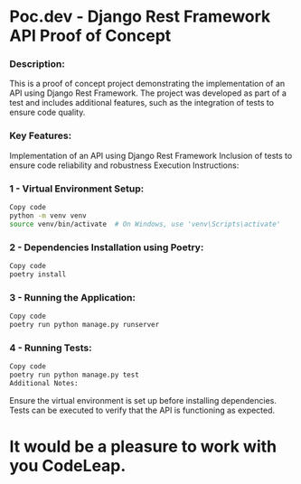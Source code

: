# Poc.dev - Django Rest Framework API Proof of Concept
### Description:

This is a proof of concept project demonstrating the implementation of an API using Django Rest Framework. The project was developed as part of a test and includes additional features, such as the integration of tests to ensure code quality.

### Key Features:

Implementation of an API using Django Rest Framework
Inclusion of tests to ensure code reliability and robustness
Execution Instructions:

### 1 - Virtual Environment Setup:

```bash
Copy code
python -m venv venv
source venv/bin/activate  # On Windows, use 'venv\Scripts\activate'
````

### 2 - Dependencies Installation using Poetry:
```bash
Copy code
poetry install
```

### 3 - Running the Application:
```bash
Copy code
poetry run python manage.py runserver
```

### 4 - Running Tests:
```bash
Copy code
poetry run python manage.py test
Additional Notes:
```

Ensure the virtual environment is set up before installing dependencies.
Tests can be executed to verify that the API is functioning as expected.


# It would be a pleasure to work with you CodeLeap.
